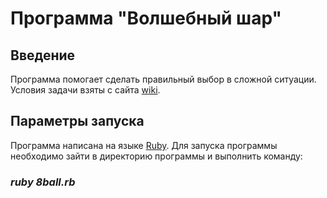 # Программа "Волшебный шар" 
## Введение
Программа помогает сделать правильный выбор в сложной ситуации. Условия задачи взяты с сайта
[wiki](https://ru.wikipedia.org/wiki/Magic_8_ball).

## Параметры запуска
Программа написана на языке [Ruby](https://ru.wikipedia.org/wiki/Ruby).
Для запуска программы необходимо зайти в директорию программы и выполнить команду:

### *ruby 8ball.rb*

